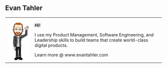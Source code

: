 ## Evan Tahler

<table border="0">
  <tr>
    <td>
      <img src="https://raw.githubusercontent.com/evantahler/evantahler/master/bitmoji.png" />
    </td>
    <td>
      <p><strong>Hi!</strong></p>
      <p>
        I use my Product Management, Software Engineering, and Leadership skills to build teams that create world-class digital products.
      </p>
      <p>
        Learn more @ www.evantahler.com
      </p>
    </td>
  </tr>
</table>
